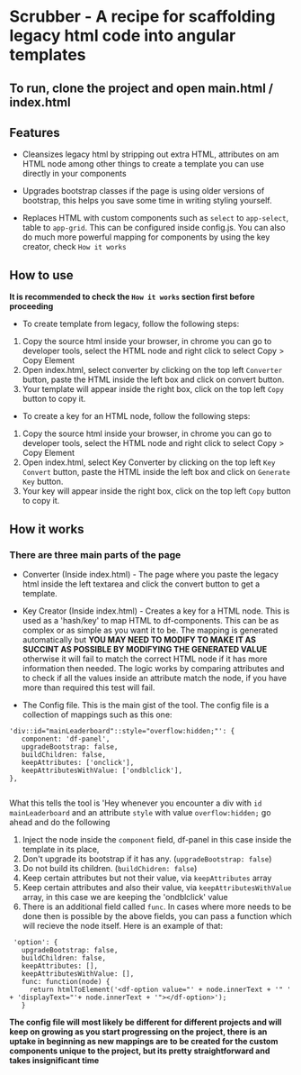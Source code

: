 # Scrubber - A recipe for scaffolding legacy html code into angular templates

## To run, clone the project and open main.html / index.html

## Features

- Cleansizes legacy html by stripping out extra HTML, attributes on am HTML node among other things to create a template you can use directly in your components

- Upgrades bootstrap classes if the page is using older versions of bootstrap, this helps you save some time in writing styling yourself.

- Replaces HTML with custom components such as ```select``` to ```app-select```, table to ```app-grid```. This can be configured inside config.js. You can also do much more powerful mapping for components by using the key creator, check ```How it works```

## How to use
**It is recommended to check the ```How it works``` section first before proceeding**
- To create template from legacy, follow the following steps:
1. Copy the source html inside your browser, in chrome you can go to developer tools, select the HTML node and right click to select Copy > Copy Element
2. Open index.html, select converter by clicking on the top left ```Converter``` button, paste the HTML inside the left box and click on convert button.
3. Your template will appear inside the right box, click on the top left ```Copy``` button to copy it.

- To create a key for an HTML node, follow the following steps: 
1. Copy the source html inside your browser, in chrome you can go to developer tools, select the HTML node and right click to select Copy > Copy Element
2. Open index.html, select Key Converter by clicking on the top left ```Key Convert``` button, paste the HTML inside the left box and click on ```Generate Key``` button.
3. Your key will appear inside the right box, click on the top left ```Copy``` button to copy it.

## How it works

### There are three main parts of the page

- Converter (Inside index.html) - The page where you paste the legacy html inside the left textarea and click the convert button to get a template.

- Key Creator (Inside index.html) - Creates a key for a HTML node. This is used as a 'hash/key' to map HTML to df-components. This can be as complex or as simple as you want it to be. The mapping is generated automatically but **YOU MAY NEED TO MODIFY TO MAKE IT AS SUCCINT AS POSSIBLE BY MODIFYING THE GENERATED VALUE** otherwise it will fail to match the correct HTML node if it has more information then needed. The logic works by comparing attributes and to check if all the values inside an attribute match the node, if you have more than required this test will fail.

- The Config file. This is the main gist of the tool. The config file is a collection of mappings such as this one:

```
'div::id="mainLeaderboard"::style="overflow:hidden;"': {
   component: 'df-panel',
   upgradeBootstrap: false,
   buildChildren: false,
   keepAttributes: ['onclick'],
   keepAttributesWithValue: ['ondblclick'],
},
  
 ```
 
 What this tells the tool is 'Hey whenever you encounter a div with ```id``` ```mainLeaderboard``` and an attribute ```style``` with value ```overflow:hidden;``` go ahead and do the following
 
 1. Inject the node inside the ```component``` field, df-panel in this case inside the template in its place,
 2. Don't upgrade its bootstrap if it has any. (```upgradeBootstrap: false```)
 3. Do not build its children. (```buildChidren: false```)
 4. Keep certain attributes but not their value, via ```keepAttributes``` array
 5. Keep certain attributes and also their value, via ```keepAttributesWithValue``` array, in this case we are keeping the 'ondblclick' value
 6. There is an additional field called ```func```. In cases where more needs to be done then is possible by the above fields, you can pass a function which will recieve the node itself. Here is an example of that:
 ```
  'option': {
    upgradeBootstrap: false,
    buildChildren: false,
    keepAttributes: [],
    keepAttributesWithValue: [],
    func: function(node) {
      return htmlToElement('<df-option value="' + node.innerText + '" ' + 'displayText="'+ node.innerText + '"></df-option>');
    }
   ```
**The config file will most likely be different for different projects and will keep on growing as you start progressing on the project, there is an uptake in beginning as new mappings are to be created for the custom components unique to the project, but its pretty straightforward and takes insignificant time** 
